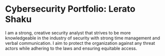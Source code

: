 # Cybersecurity Portfolio: Lerato Shaku 

I am a strong, creative security analyst that strives to be more knowledgeable in the industry of security with strong time management and verbal communication. I aim to protect the organization against any threat actors while adhering to the laws and ensuring equitable access.
